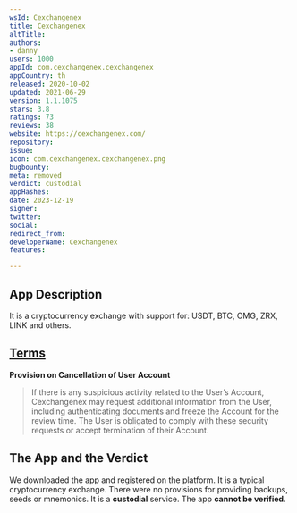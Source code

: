 ```yaml
---
wsId: Cexchangenex
title: Cexchangenex
altTitle: 
authors:
- danny
users: 1000
appId: com.cexchangenex.cexchangenex
appCountry: th
released: 2020-10-02
updated: 2021-06-29
version: 1.1.1075
stars: 3.8
ratings: 73
reviews: 38
website: https://cexchangenex.com/
repository: 
issue: 
icon: com.cexchangenex.cexchangenex.png
bugbounty: 
meta: removed
verdict: custodial
appHashes: 
date: 2023-12-19
signer: 
twitter: 
social: 
redirect_from: 
developerName: Cexchangenex
features: 

---
```


## App Description

It is a cryptocurrency exchange with support for: USDT, BTC, OMG, ZRX, LINK and others.

## [Terms](https://cexchangenex.com/terms)

**Provision on Cancellation of User Account**

> If there is any suspicious activity related to the User’s Account, Cexchangenex may request additional information from the User, including authenticating documents and freeze the Account for the review time. The User is obligated to comply with these security requests or accept termination of their Account.

## The App and the Verdict

We downloaded the app and registered on the platform. It is a typical cryptocurrency exchange. There were no provisions for providing backups, seeds or mnemonics. It is a **custodial** service. The app **cannot be verified**.
